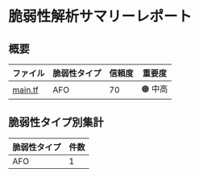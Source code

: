 # 脆弱性解析サマリーレポート

## 概要

| ファイル | 脆弱性タイプ | 信頼度 | 重要度 |
|---------|------------|--------|--------|
| [main.tf](main.tf.md) | AFO | 70 | 🟠 中高 |

## 脆弱性タイプ別集計

| 脆弱性タイプ | 件数 |
|------------|------|
| AFO | 1 |
